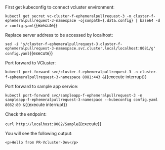 First get kubeconfig to connect vcluster environment:

`kubectl get secret vc-cluster-f-ephemeralpullrequest-3 -n cluster-f-ephemeralpullrequest-3-namespace -ojsonpath={.data.config} | base64 -d > config.yaml`{{execute}}

Replace server address to be accessed by localhost:

`sed -i 's/cluster-f-ephemeralpullrequest-3.cluster-f-ephemeralpullrequest-3-namespace.svc.cluster.local/localhost:8081/g' config.yaml`{{execute}}

Port forward to VCluster:

`kubectl port-forward svc/cluster-f-ephemeralpullrequest-3 -n cluster-f-ephemeralpullrequest-3-namespace 8081:443 &`{{execute interrupt}}

<!-- Click Ctrl + C, it will continue running at the background.

`<kbd>Ctrl</kbd>+<kbd>C</kbd>`{{execute}} -->

Port forward to sample app service:

`kubectl port-forward svc/sampleapp-f-ephemeralpullrequest-3 -n sampleapp-f-ephemeralpullrequest-3-namespace --kubeconfig config.yaml 8082:80 &`{{execute interrupt}}

<!-- Click Ctrl + C, it will continue running at the background.

`<kbd>Ctrl</kbd>+<kbd>C</kbd>`{{execute}} -->

Check the endpoint:

`curl http://localhost:8082/Sample`{{execute}}

You will see the following output:

```
<p>Hello from PR-Vcluster-Dev</p>
```
